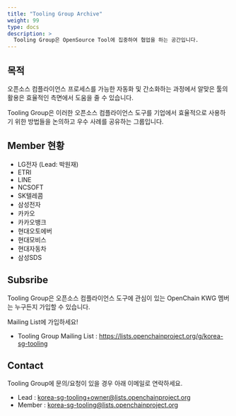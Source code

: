 ```yaml
---
title: "Tooling Group Archive"
weight: 99
type: docs
description: >
  Tooling Group은 OpenSource Tool에 집중하여 협업을 하는 공간입니다. 
---
```


## 목적

오픈소스 컴플라이언스 프로세스를 가능한 자동화 및 간소화하는 과정에서 알맞은 툴의 활용은 효율적인 측면에서 도움을 줄 수 있습니다. 

Tooling Group은 이러한 오픈소스 컴플라이언스 도구를 기업에서 효율적으로 사용하기 위한 방법들을 논의하고 우수 사례를 공유하는 그룹입니다. 

## Member 현황

* LG전자 (Lead: 박원재)
* ETRI
* LINE
* NCSOFT
* SK텔레콤
* 삼성전자
* 카카오
* 카카오뱅크
* 현대오토에버
* 현대모비스
* 현대자동차
* 삼성SDS

## Subsribe

Tooling Group은 오픈소스 컴플라이언스 도구에 관심이 있는 OpenChain KWG 멤버는 누구든지 가입할 수 있습니다. 

Mailing List에 가입하세요!

* Tooling Group Mailing List : https://lists.openchainproject.org/g/korea-sg-tooling

## Contact

Tooling Group에 문의/요청이 있을 경우 아래 이메일로 연락하세요. 

* Lead : korea-sg-tooling+owner@lists.openchainproject.org
* Member : korea-sg-tooling@lists.openchainproject.org
